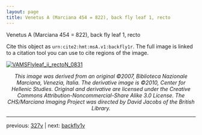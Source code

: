 ```yaml
---
layout: page
title: Venetus A (Marciana 454 = 822), back fly leaf 1, recto
---
```


Venetus A (Marciana 454 = 822), back fly leaf 1, recto

Cite this object as `urn:cite2:hmt:msA.v1:backfly1r`.  The full image is linked to a citation tool you can use to cite regions of the image.

[![VAMSFlyleaf_ii_rectoN_0831](http://www.homermultitext.org/iipsrv?IIIF=/project/homer/pyramidal/deepzoom/hmt/vaimg/2017a/VAMSFlyleaf_ii_rectoN_0831.tif/full/800,/0/default.jpg)](http://www.homermultitext.org/ict2/?urn=urn:cite2:hmt:vaimg.2017a:VAMSFlyleaf_ii_rectoN_0831) 

<p style="text-align: center; font-style: italic;">This image was derived from an original ©2007, Biblioteca Nazionale Marciana, Venezia, Italia. The derivative image is ©2010, Center for Hellenic Studies. Original and derivative are licensed under the Creative Commons Attribution-Noncommercial-Share Alike 3.0 License. The CHS/Marciana Imaging Project was directed by David Jacobs of the British Library.</p>

---

previous: [327v](../327v/) | next: [backfly1v](../backfly1v/)